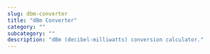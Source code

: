 ```yaml
---
slug: dbm-converter
title: "dBm Converter"
category: ""
subcategory: ""
description: "dBm (decibel-milliwatts) conversion calculator."
---
```


